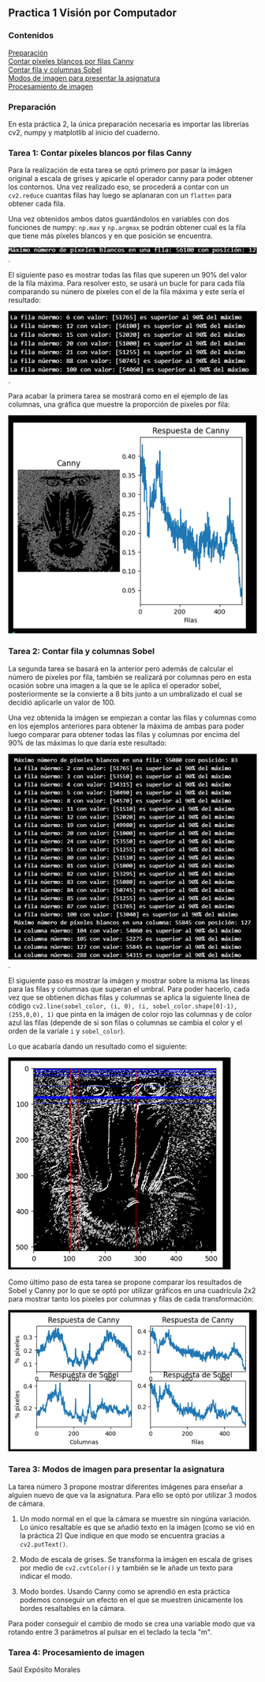 ## Practica 1 Visión por Computador

### Contenidos

[Preparación](#preparación)  
[Contar píxeles blancos por filas Canny](#tarea-1-contar-pixeles-blancos-por-filas-canny)  
[Contar fila y columnas Sobel](#tarea-2-contar-fila-y-columnas-sobel)  
[Modos de imagen para presentar la asignatura](#tarea-3-modos-de-imagen-para-presentar-la-asignatura)  
[Procesamiento de imagen](#tarea-4-procesamiento-de-imagen)  


### Preparación

En esta práctica 2, la única preparación necesaria es importar las librerías cv2, numpy y matplotlib al inicio del cuaderno.

### Tarea 1: Contar píxeles blancos por filas Canny

Para la realización de esta tarea se optó primero por pasar la imágen original a escala de grises y apicarle el operador canny para poder obtener los contornos. Una vez realizado eso, se procederá a contar con un ```cv2.reduce``` cuantas filas hay luego se aplanaran con un ```flatten``` para obtener cada fila.

Una vez obtenidos ambos datos guardándolos en variables con dos funciones de numpy: ```np.max``` y ```np.argmax``` se podrán obtener cual es la fila que tiene más píxeles blancos y en que posición se encuentra.

![Número de pixeles]({487378AC-3FC9-40AC-984C-422F147C1411}.png).

El siguiente paso es mostrar todas las filas que superen un 90% del valor de la fila máxima. Para resolver esto, se usará un bucle for para cada fila comparando su núnero de pixeles con el de la fila máxima y este sería el resultado:

![pixeles por columna](image.png).

Para acabar la primera tarea se mostrará como en el ejemplo de las columnas, una gráfica que muestre la proporción de pixeles por fila:

![Gráfica](image-1.png)

### Tarea 2: Contar fila y columnas Sobel

La segunda tarea se basará en la anterior pero además de calcular el número de pixeles por fila, también se realizará por columnas pero en esta ocasión sobre una imagen a la que se le aplica el operador sobel, posteriormente se la convierte a 8 bits junto a un umbralizado el cual se decidió aplicarle un valor de 100.

Una vez obtenida la imágen se empiezan a contar las filas y columnas como en los ejemplos anteriores para obtener la máxima de ambas para poder luego comparar para obtener todas las filas y columnas por encima del 90% de las máximas lo que daría este resultado:

![Filas y columnas máximas](image-2.png).

El siguiente paso es mostrar la imágen y mostrar sobre la misma las líneas para las filas y columnas que superan el umbral. Para poder hacerlo, cada vez que se obtienen dichas filas y columnas se aplica la siguiente línea de código ```cv2.line(sobel_color, (i, 0), (i, sobel_color.shape[0]-1), (255,0,0), 1)``` que pinta en la imágen de color rojo las columnas y de color azul las filas (depende de si son filas o columnas se cambia el color y el orden de la variale ```i``` y ```sobel_color```). 

Lo que acabaría dando un resultado como el siguiente:

![Sobel Image](image-3.png)

Como último paso de esta tarea se propone comparar los resultados de Sobel y Canny por lo que se optó por utilizar gráficos en una cuadrícula 2x2 para mostrar tanto los píxeles por columnas y filas de cada transformación:

![Graficos de Sobel y Canny](image-4.png)

### Tarea 3: Modos de imagen para presentar la asignatura

La tarea número 3 propone mostrar diferentes imágenes para enseñar a alguien nuevo de que va la asignatura. Para ello se optó por utilizar 3 modos de cámara.

1. Un modo normal en el que la cámara se muestre sin ningúna variación. Lo único resaltable es que se añadió texto en la imágen (como se vió en la práctica 2) Que indique en que modo se encuentra gracias a ```cv2.putText()```.

2. Modo de escala de grises. Se transforma la imágen en escala de grises por medio de ```cv2.cvtColor()``` y también se le añade un texto para indicar el modo.

3. Modo bordes. Usando Canny como se aprendió en esta práctica podemos conseguir un efecto en el que se muestren únicamente los bordes resaltables en la cámara.

Para poder conseguir el cambio de modo se crea una variable modo que va rotando entre 3 parámetros al pulsar en el teclado la tecla "m".

### Tarea 4: Procesamiento de imagen








Saúl Expósito Morales
